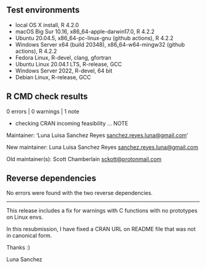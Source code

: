 ## Test environments

* local OS X install, R 4.2.0
* macOS Big Sur 10.16, x86_64-apple-darwin17.0, R 4.2.2
* Ubuntu 20.04.5, x86_64-pc-linux-gnu (github actions), R 4.2.2
* Windows Server x64 (build 20348), x86_64-w64-mingw32 (github actions), R 4.2.2
* Fedora Linux, R-devel, clang, gfortran
* Ubuntu Linux 20.04.1 LTS, R-release, GCC
* Windows Server 2022, R-devel, 64 bit
* Debian Linux, R-release, GCC

## R CMD check results

0 errors | 0 warnings | 1 note

* checking CRAN incoming feasibility ... NOTE

Maintainer: ‘Luna Luisa Sanchez Reyes <sanchez.reyes.luna@gmail.com>’

New maintainer:
  Luna Luisa Sanchez Reyes <sanchez.reyes.luna@gmail.com>

Old maintainer(s):
  Scott Chamberlain <sckott@protonmail.com>

## Reverse dependencies

No errors were found with the two reverse dependencies.

--------

This release includes a fix for warnings with C functions with no prototypes on Linux envs.

In this resubmission, I have fixed a CRAN URL on README file that was not in canonical form.

Thanks :)

Luna Sanchez
